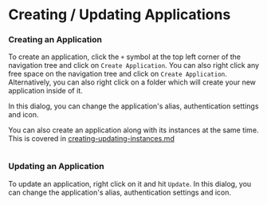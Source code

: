 # Creating / Updating Applications

### Creating an Application

To create an application, click the `+`  symbol at the top left corner of the navigation tree and click on `Create Application`. You can also right click any free space on the navigation tree and click on `Create Application`. Alternatively, you can also right click on a folder which will create your new application inside of it.

In this dialog, you can change the application's alias, authentication settings and icon.

You can also create an application along with its instances at the same time. This is covered in [creating-updating-instances.md](../instances/creating-updating-instances.md "mention")

<figure><img src="../../.gitbook/assets/2023-03-29 16.00.01.gif" alt=""><figcaption></figcaption></figure>

### Updating an Application

To update an application, right click on it and hit `Update`. In this dialog, you can change the application's alias, authentication settings and icon.

<figure><img src="../../.gitbook/assets/2023-03-29 16.03.39.gif" alt=""><figcaption></figcaption></figure>
